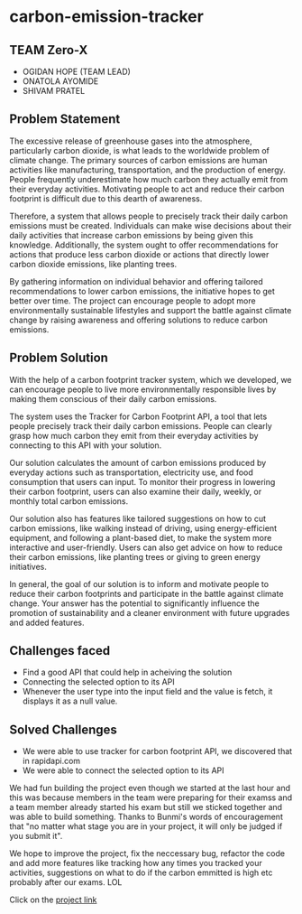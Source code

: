 # carbon-emission-tracker

## TEAM Zero-X 
* OGIDAN HOPE (TEAM LEAD)
* ONATOLA AYOMIDE
* SHIVAM PRATEL

## Problem Statement
The excessive release of greenhouse gases into the atmosphere, particularly carbon dioxide, is what leads to the worldwide problem of climate change. The primary sources of carbon emissions are human activities like manufacturing, transportation, and the production of energy. People frequently underestimate how much carbon they actually emit from their everyday activities. Motivating people to act and reduce their carbon footprint is difficult due to this dearth of awareness.

Therefore, a system that allows people to precisely track their daily carbon emissions must be created. Individuals can make wise decisions about their daily activities that increase carbon emissions by being given this knowledge. Additionally, the system ought to offer recommendations for actions that produce less carbon dioxide or actions that directly lower carbon dioxide emissions, like planting trees.

By gathering information on individual behavior and offering tailored recommendations to lower carbon emissions, the initiative hopes to get better over time. The project can encourage people to adopt more environmentally sustainable lifestyles and support the battle against climate change by raising awareness and offering solutions to reduce carbon emissions.

## Problem Solution
With the help of a carbon footprint tracker system, which we developed, we can encourage people to live more environmentally responsible lives by making them conscious of their daily carbon emissions.

The system uses the Tracker for Carbon Footprint API, a tool that lets people precisely track their daily carbon emissions. People can clearly grasp how much carbon they emit from their everyday activities by connecting to this API with your solution.

Our solution calculates the amount of carbon emissions produced by everyday actions such as transportation, electricity use, and food consumption that users can input. To monitor their progress in lowering their carbon footprint, users can also examine their daily, weekly, or monthly total carbon emissions.

Our solution also has features like tailored suggestions on how to cut carbon emissions, like walking instead of driving, using energy-efficient equipment, and following a plant-based diet, to make the system more interactive and user-friendly. Users can also get advice on how to reduce their carbon emissions, like planting trees or giving to green energy initiatives.

In general, the goal of our solution is to inform and motivate people to reduce their carbon footprints and participate in the battle against climate change. Your answer has the potential to significantly influence the promotion of sustainability and a cleaner environment with future upgrades and added features.

## Challenges faced
* Find a good API that could help in acheiving the solution
* Connecting the selected option to its API
* Whenever the user type into the input field and the value is fetch, it displays it as a null value.

## Solved Challenges 
* We were able to use tracker for carbon footprint API, we discovered that in rapidapi.com
* We were able to connect the selected option to its API

We had fun building the project even though we started at the last hour and this was because members in the team were preparing for their examss and a team member already started his exam but still we sticked together and was able to build something. Thanks to Bunmi's words of encouragement that "no matter what stage you are in your project, it will only be judged if you submit it". 

We hope to improve the project, fix the neccessary bug, refactor the code and add more features like tracking how any times you tracked your activities, suggestions on what to do if the carbon emmitted is high etc probably after our exams. LOL

Click on the [project link](github.com/blaycoder/carbon-emission-tracker)
